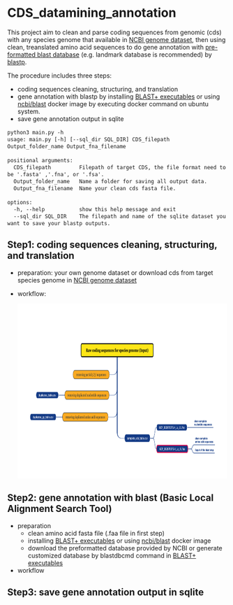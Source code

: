 # CDS_datamining_annotation
This project aim to clean and parse coding sequences from genomic (cds) with any species genome that available in [NCBI genome dataset](https://ftp.ncbi.nlm.nih.gov/genomes/), then using clean, treanslated amino acid sequences to do gene annotation with [pre-formatted blast database](https://ftp.ncbi.nlm.nih.gov/blast/db/) (e.g. landmark database is recommended) by [blastp](https://blast.ncbi.nlm.nih.gov/Blast.cgi?PAGE=Proteins).<br/>

The procedure includes three steps:
- coding sequences cleaning, structuring, and  translation
- gene annotation with blastp by installing [BLAST+ executables](https://ftp.ncbi.nlm.nih.gov/blast/executables/blast+/LATEST/) or using [ncbi/blast](https://hub.docker.com/r/ncbi/blast/tags) docker image by executing docker command on ubuntu system.
- save gene annotation output in sqlite

```
python3 main.py -h
usage: main.py [-h] [--sql_dir SQL_DIR] CDS_filepath Output_folder_name Output_fna_filename

positional arguments:
  CDS_filepath         Filepath of target CDS, the file format need to be '.fasta' ,'.fna', or '.fsa'.
  Output_folder_name   Name a folder for saving all output data.
  Output_fna_filename  Name your clean cds fasta file.

options:
  -h, --help           show this help message and exit
  --sql_dir SQL_DIR    The filepath and name of the sqlite dataset you want to save your blastp outputs.
```

## Step1: coding sequences cleaning, structuring, and  translation
- preparation: your own genome dataset or download cds from target species genome in [NCBI genome dataset](https://ftp.ncbi.nlm.nih.gov/genomes/)
- workflow:

  <img src="images/step1.png" width=800, height=400></img>


## Step2: gene annotation with blast (Basic Local Alignment Search Tool)
- preparation
  - clean amino acid fasta file (.faa file in first step)
  - installing [BLAST+ executables](https://ftp.ncbi.nlm.nih.gov/blast/executables/blast+/LATEST/) or using [ncbi/blast](https://hub.docker.com/r/ncbi/blast/tags) docker image
  - download the preformatted database provided by NCBI or generate customized database by blastdbcmd command in [BLAST+ executables](https://ftp.ncbi.nlm.nih.gov/blast/executables/blast+/LATEST/)
- workflow
## Step3: save gene annotation output in sqlite

